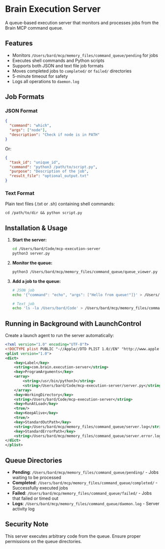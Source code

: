 # Brain Execution Server

A queue-based execution server that monitors and processes jobs from the Brain MCP command queue.

## Features
- Monitors `/Users/bard/mcp/memory_files/command_queue/pending` for jobs
- Executes shell commands and Python scripts
- Supports both JSON and text file job formats
- Moves completed jobs to `completed/` or `failed/` directories
- 5-minute timeout for safety
- Logs all operations to `daemon.log`

## Job Formats

### JSON Format
```json
{
  "command": "which",
  "args": ["node"],
  "description": "Check if node is in PATH"
}
```

Or:
```json
{
  "task_id": "unique_id",
  "command": "python3 /path/to/script.py",
  "purpose": "Description of the job",
  "result_file": "optional_output.txt"
}
```

### Text Format
Plain text files (.txt or .sh) containing shell commands:
```
cd /path/to/dir && python script.py
```

## Installation & Usage

1. **Start the server:**
   ```bash
   cd /Users/bard/Code/mcp-execution-server
   python3 server.py
   ```

2. **Monitor the queue:**
   ```bash
   python3 /Users/bard/mcp/memory_files/command_queue/queue_viewer.py
   ```

3. **Add a job to the queue:**
   ```bash
   # JSON job
   echo '{"command": "echo", "args": ["Hello from queue!"]}' > /Users/bard/mcp/memory_files/command_queue/pending/test_job.json
   
   # Text job
   echo 'ls -la /Users/bard/Code' > /Users/bard/mcp/memory_files/command_queue/pending/list_code.txt
   ```

## Running in Background with LaunchControl

Create a launch agent to run the server automatically:

```xml
<?xml version="1.0" encoding="UTF-8"?>
<!DOCTYPE plist PUBLIC "-//Apple//DTD PLIST 1.0//EN" "http://www.apple.com/DTDs/PropertyList-1.0.dtd">
<plist version="1.0">
<dict>
    <key>Label</key>
    <string>com.brain.execution-server</string>
    <key>ProgramArguments</key>
    <array>
        <string>/usr/bin/python3</string>
        <string>/Users/bard/Code/mcp-execution-server/server.py</string>
    </array>
    <key>WorkingDirectory</key>
    <string>/Users/bard/Code/mcp-execution-server</string>
    <key>RunAtLoad</key>
    <true/>
    <key>KeepAlive</key>
    <true/>
    <key>StandardOutPath</key>
    <string>/Users/bard/mcp/memory_files/command_queue/server.log</string>
    <key>StandardErrorPath</key>
    <string>/Users/bard/mcp/memory_files/command_queue/server.error.log</string>
</dict>
</plist>
```

## Queue Directories

- **Pending**: `/Users/bard/mcp/memory_files/command_queue/pending/` - Jobs waiting to be processed
- **Completed**: `/Users/bard/mcp/memory_files/command_queue/completed/` - Successfully executed jobs
- **Failed**: `/Users/bard/mcp/memory_files/command_queue/failed/` - Jobs that failed or timed out
- **Logs**: `/Users/bard/mcp/memory_files/command_queue/daemon.log` - Server activity log

## Security Note

This server executes arbitrary code from the queue. Ensure proper permissions on the queue directories.
